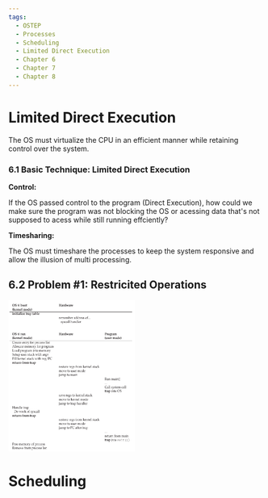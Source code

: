 ```yaml
---
tags:
  - OSTEP
  - Processes
  - Scheduling
  - Limited Direct Execution
  - Chapter 6
  - Chapter 7
  - Chapter 8
---
```


# Limited Direct Execution

The OS must virtualize the CPU in an efficient manner while retaining control over the system.

### 6.1 Basic Technique: Limited Direct Execution
**Control:**

If the OS passed control to the program (Direct Execution), how could we make sure the program was not blocking the OS or acessing data that's not supposed to acess while still running effciently?

**Timesharing:**

The OS must timeshare the processes to keep the system responsive and allow the illusion of multi processing.

## 6.2 Problem #1: Restricited Operations
<p>
    <img src="./images/LDE_OSTEP.png" width="250" height="300"/>
</p>

# Scheduling